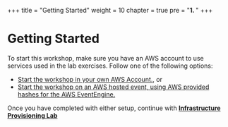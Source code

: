 +++
title = "Getting Started"
weight = 10
chapter = true
pre = "<b>1. </b>"
+++

# Getting Started


To start this workshop, make sure you have an AWS account to use services used in the lab exercises. Follow one of the following options:

* [Start the workshop in your own AWS Account.](/00_getting_started/01_self_paced.html), or
* [Start the workshop on an AWS hosted event, using AWS provided hashes for the AWS EventEngine.](/00_getting_started/02_aws_event.html)

Once you have completed with either setup, continue with [**Infrastructure Provisioning Lab**](/10_infrastructure_provisioning_lab.html)